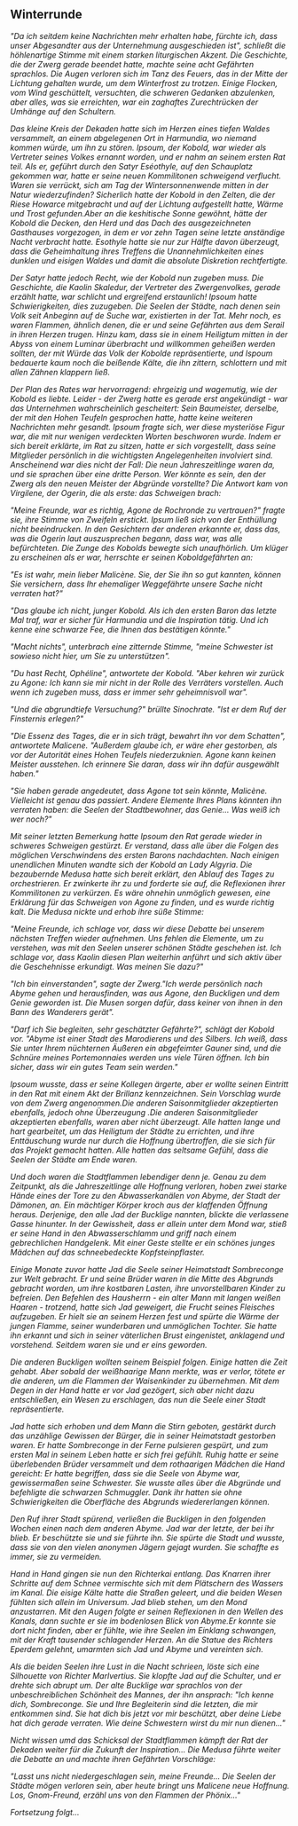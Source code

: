 ## Winterrunde

*"Da ich seitdem keine Nachrichten mehr erhalten habe, fürchte ich, dass unser Abgesandter aus der Unternehmung ausgeschieden ist", schließt die höhlenartige Stimme mit einem starken liturgischen Akzent. Die Geschichte, die der Zwerg gerade beendet hatte, machte seine acht Gefährten sprachlos. Die Augen verloren sich im Tanz des Feuers, das in der Mitte der Lichtung gehalten wurde, um dem Winterfrost zu trotzen. Einige Flocken, vom Wind geschüttelt, versuchten, die schweren Gedanken abzulenken, aber alles, was sie erreichten, war ein zaghaftes Zurechtrücken der Umhänge auf den Schultern.*

*Das kleine Kreis der Dekaden hatte sich im Herzen eines tiefen Waldes versammelt, an einem abgelegenen Ort in Harmundia, wo niemand kommen würde, um ihn zu stören. Ipsoum, der Kobold, war wieder als Vertreter seines Volkes ernannt worden, und er nahm an seinem ersten Rat teil. Als er, geführt durch den Satyr Eséothyle, auf den Schauplatz gekommen war, hatte er seine neuen Kommilitonen schweigend verflucht. Waren sie verrückt, sich am Tag der Wintersonnenwende mitten in der Natur wiederzufinden? Sicherlich hatte der Kobold in den Zelten, die der Riese Howarce mitgebracht und auf der Lichtung aufgestellt hatte, Wärme und Trost gefunden.Aber an die keshitische Sonne gewöhnt, hätte der Kobold die Decken, den Herd und das Dach des ausgezeichneten Gasthauses vorgezogen, in dem er vor zehn Tagen seine letzte anständige Nacht verbracht hatte.  Esothyle hatte sie nur zur Hälfte davon überzeugt, dass die Geheimhaltung ihres Treffens die Unannehmlichkeiten eines dunklen und eisigen Waldes und damit die absolute Diskretion rechtfertigte.*

*Der Satyr hatte jedoch Recht, wie der Kobold nun zugeben muss. Die Geschichte, die Kaolin Skaledur, der Vertreter des Zwergenvolkes, gerade erzählt hatte, war schlicht und ergreifend erstaunlich! Ipsoum hatte Schwierigkeiten, dies zuzugeben. Die Seelen der Städte, nach denen sein Volk seit Anbeginn auf de Suche war, existierten in der Tat. Mehr noch, es waren Flammen, ähnlich denen, die er und seine Gefährten aus dem Serail in ihren Herzen trugen. Hinzu kam, dass sie in einem Heiligtum mitten in der Abyss von einem Luminar überbracht und willkommen geheißen werden sollten, der mit Würde das Volk der Kobolde repräsentierte, und Ispoum bedauerte kaum noch die beißende Kälte, die ihn zittern, schlottern und mit allen Zähnen klappern ließ.*

*Der Plan des Rates war hervorragend: ehrgeizig und wagemutig, wie der Kobold es liebte. Leider - der Zwerg hatte es gerade erst angekündigt - war das Unternehmen wahrscheinlich gescheitert: Sein Baumeister, derselbe, der mit den Hohen Teufeln gesprochen hatte, hatte keine weiteren Nachrichten mehr gesandt. Ipsoum fragte sich, wer diese mysteriöse Figur war, die mit nur wenigen verdeckten Worten beschworen wurde. Indem er sich bereit erklärte, im Rat zu sitzen, hatte er sich vorgestellt, dass seine Mitglieder persönlich in die wichtigsten Angelegenheiten involviert sind. Anscheinend war dies nicht der Fall: Die neun Jahreszeitlinge waren da, und sie sprachen über eine dritte Person. Wer könnte es sein, den der Zwerg als den neuen Meister der Abgründe vorstellte? Die Antwort kam von Virgilene, der Ogerin, die als erste: das Schweigen brach:*

*"Meine Freunde, war es richtig, Agone de Rochronde zu vertrauen?" fragte sie, ihre Stimme von Zweifeln erstickt. Ipsum ließ sich von der Enthüllung nicht beeindrucken. In den Gesichtern der anderen erkannte er, dass das, was die Ogerin laut auszusprechen begann, dass war, was alle befürchteten. Die Zunge des Kobolds bewegte sich unaufhörlich. Um klüger zu erscheinen als er war, herrschte er seinen Koboldgefährten an:*

*"Es ist wahr, mein lieber Malicène. Sie, der Sie ihn so gut kannten, können Sie versichern, dass Ihr ehemaliger Weggefährte unsere Sache nicht verraten hat?"*

*"Das glaube ich nicht, junger Kobold. Als ich den ersten Baron das letzte Mal traf, war er sicher für Harmundia und die Inspiration tätig. Und ich kenne eine schwarze Fee, die Ihnen das bestätigen könnte."*

*"Macht nichts", unterbrach eine zitternde Stimme, "meine Schwester ist sowieso nicht hier, um Sie zu unterstützen".*

*"Du hast Recht, Ophéline", antwortete der Kobold. "Aber kehren wir zurück zu Agone: Ich kann sie mir nicht in der Rolle des Verräters vorstellen. Auch wenn ich zugeben muss, dass er immer sehr geheimnisvoll war".*

*"Und die abgrundtiefe Versuchung?" brüllte Sinochrate. "Ist er dem Ruf der Finsternis erlegen?"*

*"Die Essenz des Tages, die er in sich trägt, bewahrt ihn vor dem Schatten", antwortete Malicene. "Außerdem glaube ich, er wäre eher gestorben, als vor der Autorität eines Hohen Teufels niederzuknien. Agone kann keinen Meister ausstehen. Ich erinnere Sie daran, dass wir ihn dafür ausgewählt haben."*

*"Sie haben gerade angedeutet, dass Agone tot sein könnte, Malicène. Vielleicht ist genau das passiert. Andere Elemente Ihres Plans könnten ihn verraten haben: die Seelen der Stadtbewohner, das Genie... Was weiß ich wer noch?"*

*Mit seiner letzten Bemerkung hatte Ipsoum den Rat gerade wieder in schweres Schweigen gestürzt. Er verstand, dass alle über die Folgen des möglichen Verschwindens des ersten Barons nachdachten. Nach einigen unendlichen Minuten wandte sich der Kobold an Lady Algyria. Die bezaubernde Medusa hatte sich bereit erklärt, den Ablauf des Tages zu orchestrieren. Er zwinkerte ihr zu und forderte sie auf, die Reflexionen ihrer Kommilitonen zu verkürzen. Es wäre ohnehin unmöglich gewesen, eine Erklärung für das Schweigen von Agone zu finden, und es wurde richtig kalt. Die Medusa nickte und erhob ihre süße Stimme:*

*"Meine Freunde, ich schlage vor, dass wir diese Debatte bei unserem nächsten Treffen wieder aufnehmen. Uns fehlen die Elemente, um zu verstehen, was mit den Seelen unserer schönen Städte geschehen ist. Ich schlage vor, dass Kaolin diesen Plan weiterhin anführt und sich aktiv über die Geschehnisse erkundigt. Was meinen Sie dazu?"*

*"Ich bin einverstanden", sagte der Zwerg."Ich werde persönlich nach Abyme gehen und herausfinden, was aus Agone, den Buckligen und dem Genie geworden ist. Die Musen sorgen dafür, dass keiner von ihnen in den Bann des Wanderers gerät".*

*"Darf ich Sie begleiten, sehr geschätzter Gefährte?", schlägt der Kobold vor. "Abyme ist einer Stadt des Marodierens und des Silbers. Ich weiß, dass Sie unter Ihrem nüchternen Äußeren ein abgefeimter Gauner sind, und die Schnüre meines Portemonnaies werden uns viele Türen öffnen. Ich bin sicher, dass wir ein gutes Team sein werden."*

*Ipsoum wusste, dass er seine Kollegen ärgerte, aber er wollte seinen Eintritt in den Rat mit einem Akt der Brillanz kennzeichnen. Sein Vorschlag wurde von dem Zwerg angenommen.Die anderen Saisonmitglieder akzeptierten ebenfalls, jedoch ohne Überzeugung .Die anderen Saisonmitglieder akzeptierten ebenfalls, waren aber nicht überzeugt. Alle hatten lange und hart gearbeitet, um das Heiligtum der Städte zu errichten, und ihre Enttäuschung wurde nur durch die Hoffnung übertroffen, die sie sich für das Projekt gemacht hatten. Alle hatten das seltsame Gefühl, dass die Seelen der Städte am Ende waren.*

*Und doch waren die Stadtflammen lebendiger denn je. Genau zu dem Zeitpunkt, als die Jahreszeitlinge alle Hoffnung verloren, hoben zwei starke Hände eines der Tore zu den Abwasserkanälen von Abyme, der Stadt der Dämonen, an. Ein mächtiger Körper kroch aus der klaffenden Öffnung heraus. Derjenige, den alle Jad der Bucklige nannten, blickte die verlassene Gasse hinunter. In der Gewissheit, dass er allein unter dem Mond war, stieß er seine Hand in den Abwasserschlamm und griff nach einem gebrechlichen Handgelenk. Mit einer Geste stellte er ein schönes junges Mädchen auf das schneebedeckte Kopfsteinpflaster.*

*Einige Monate zuvor hatte Jad die Seele seiner Heimatstadt Sombreconge zur Welt gebracht. Er und seine Brüder waren in die Mitte des Abgrunds gebracht worden, um ihre kostbaren Lasten, ihre unvorstellbaren Kinder zu befreien.  Den Befehlen des Hausherrn - ein alter Mann mit langen weißen Haaren - trotzend, hatte sich Jad geweigert, die Frucht seines Fleisches aufzugeben. Er hielt sie an seinem Herzen fest und spürte die Wärme der jungen Flamme, seiner wunderbaren und unmöglichen Tochter. Sie hatte ihn erkannt und sich in seiner väterlichen Brust eingenistet, anklagend und vorstehend. Seitdem waren sie und er eins geworden.*

*Die anderen Buckligen wollten seinem Beispiel folgen. Einige hatten die Zeit gehabt. Aber sobald der weißhaarige Mann merkte, was er verlor, tötete er die anderen, um die Flammen der Waisenkinder zu übernehmen. Mit dem Degen in der Hand hatte er vor Jad gezögert, sich aber nicht dazu entschließen, ein Wesen zu erschlagen, das nun die Seele einer Stadt repräsentierte.*

*Jad hatte sich erhoben und dem Mann die Stirn geboten, gestärkt durch das unzählige Gewissen der Bürger, die in seiner Heimatstadt gestorben waren. Er hatte Sombreconge in der Ferne pulsieren gespürt, und zum ersten Mal in seinem Leben hatte er sich frei gefühlt. Ruhig hatte er seine überlebenden Brüder versammelt und dem rothaarigen Mädchen die Hand gereicht: Er hatte begriffen, dass sie die Seele von Abyme war, gewissermaßen seine Schwester. Sie wusste alles über die Abgründe und befehligte die schwarzen Schmuggler. Dank ihr hatten sie ohne Schwierigkeiten die Oberfläche des Abgrunds wiedererlangen können.*

*Den Ruf ihrer Stadt spürend, verließen die Buckligen in den folgenden Wochen einen nach dem anderen Abyme. Jad war der letzte, der bei ihr blieb. Er beschützte sie und sie führte ihn. Sie spürte die Stadt und wusste, dass sie von den vielen anonymen Jägern gejagt wurden. Sie schaffte es immer, sie zu vermeiden.*

*Hand in Hand gingen sie nun den Richterkai entlang. Das Knarren ihrer Schritte auf dem Schnee vermischte sich mit dem Plätschern des Wassers im Kanal. Die eisige Kälte hatte die Straßen geleert, und die beiden Wesen fühlten sich allein im Universum. Jad blieb stehen, um den Mond anzustarren. Mit den Augen folgte er seinen Reflexionen in den Wellen des Kanals, dann suchte er sie im bodenlosen Blick von Abyme.Er konnte sie dort nicht finden, aber er fühlte, wie ihre Seelen im Einklang schwangen, mit der Kraft tausender schlagender Herzen.  An die Statue des Richters Eperdem gelehnt, umarmten sich Jad und Abyme und vereinten sich.*

*Als die beiden Seelen ihre Lust in die Nacht schrieen, löste sich eine Silhouette von Richter Marlvertius. Sie klopfte Jad auf die Schulter, und er drehte sich abrupt um. Der alte Bucklige war sprachlos von der unbeschreiblichen Schönheit des Mannes, der ihn ansprach:
"Ich kenne dich, Sombreconge. Sie und Ihre Begleiterin sind die letzten, die mir entkommen sind. Sie hat dich bis jetzt vor mir beschützt, aber deine Liebe hat dich gerade verraten. Wie deine Schwestern wirst du mir nun dienen..."*

*Nicht wissen umd das Schicksal der Stadtflammen kämpft der Rat der Dekaden weiter für die Zukunft der Inspiration... Die Medusa führte weiter die Debatte an und machte ihren Gefährten Vorschläge:*

*"Lasst uns nicht niedergeschlagen sein, meine Freunde... Die Seelen der Städte mögen verloren sein, aber heute bringt uns Malicene neue Hoffnung. Los, Gnom-Freund, erzähl uns von den Flammen der Phönix..."*

*Fortsetzung folgt...*
